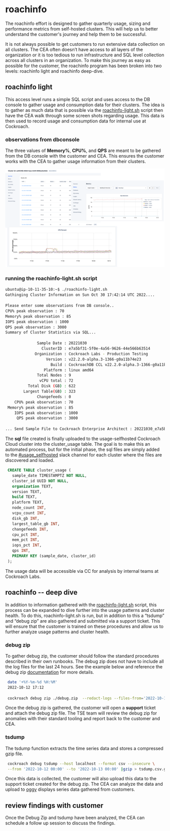 # roachinfo

The roachinfo effort is designed to gather quarterly usage, sizing and performance metrics from self-hosted clusters. This will help us to better understand the customer's journey and help them to be successful.

It is not always possible to get customers to run extensive data collection on all clusters.  The CEA often doesn’t have access to all layers of the organization or it is too tedious to run infrastructure and SQL level collection across all clusters in an organization.  To make this journey as easy as possible for the customer, the roachinfo program has been broken into two levels:  roachinfo light and roachinfo deep-dive.

## roachinfo light

This access level runs a simple SQL script and uses access to the DB console to gather usage and consumption data for their clusters.  The idea is to gather as much data that is possible via the [roachinfo-light.sh](roachinfo-light.sh) script  then have the CEA walk through some screen shots regarding usage.  This data is then used to record usage and consumption data for internal use at Cockroach.

### observations from dbconsole

The three values of **Memory%**, **CPU%**, and **QPS** are meant to be gathered from the DB console with the customer and CEA.  This ensures the customer works with the CEA to gather usage information from their clusters.

![dbconsole observations](dbconsole_observations.png)

### running the roachinfo-light.sh script

```bash
ubuntu@ip-10-11-35-10:~$ ./roachinfo-light.sh
Gathinging Cluster Information on Sun Oct 30 17:42:14 UTC 2022....
 
Please enter some observations from DB console..
CPU% peak observation : 70
Memory% peak observation : 85
IOPS peak observation : 1000
QPS peak observation : 3000
Summary of Cluster Statistics via SQL...
 
              Sample Date : 20221030
                ClusterID : e7a5bf31-5f0e-4a56-9626-44e566b63514
             Organization : Cockroach Labs - Production Testing
                  Version : v22.2.0-alpha.3-1366-g0a11b74e23
                    Build : CockroachDB CCL v22.2.0-alpha.3-1366-g0a11b74e23 (x86_64-pc-linux-gnu, built 2022/10/20 23:39:26, go1.19.1)
                 Platform : linux amd64
              Total Nodes : 9
               vCPU total : 72
          Total Disk (GB) : 622
        Largest Table(GB) : 323
              Changefeeds : 0
    CPU% peak observation : 70
 Memory% peak observation : 85
    IOPS peak observation : 1000
     QPS peak observation : 3000
 
... Send Sample File to Cockroach Enterprise Architect : 20221030_e7a5bf31-5f0e-4a56-9626-44e566b63514.sql
```

The **sql** file created is finally uploaded to the usage-selfhosted Cockroach Cloud cluster into the cluster_usage table.  The goal is to make this an automated process, but for the initial phase, the sql files are simply added to the [#usage_selfhosted](https://cockroachlabs.slack.com/archives/C046A2E22BC) slack channel for each cluster where the files are discovered and loaded.

```sql
 CREATE TABLE cluster_usage (
   sample_date TIMESTAMPTZ NOT NULL,
   cluster_id UUID NOT NULL,
   organization TEXT,
   version TEXT,
   build TEXT,
   platform TEXT,
   node_count INT,
   vcpu_count INT,
   disk_gb INT,
   largest_table_gb INT,
   changefeeds INT,
   cpu_pct INT,
   mem_pct INT,
   iops_pct INT,
   qps INT,
   PRIMARY KEY (sample_date, cluster_id)
 );
```

The usage data will be accessible via CC for analysis by internal teams at Cockroach Labs.

## roachinfo -- deep dive

In addition to information gathered with the [roachinfo-light.sh](roachinfo-light.sh) script, this process can be expanded to dive further into the usage patterns and cluster health.  To do this, roachinfo-light.sh is run, but in addition to this a “tsdump” and “debug zip” are also gathered and submitted via a support ticket.  This will ensure that the customer is trained on these procedures and allow us to further analyze usage patterns and cluster health.

### debug zip

To gather debug zip, the customer should follow the standard procedures described in their own runbooks.  The debug zip does not have to include all the log files for the last 24 hours.  See the example below and reference the debug zip [documentation](https://www.cockroachlabs.com/docs/v22.1/cockroach-debug-zip) for more details.

```bash
 date '+%Y-%m-%d %H:%M'
 2022-10-12 17:12

 cockroach debug zip ./debug.zip  --redact-logs --files-from='2022-10-11 17:12'
```

Once the debug zip is gathered, the customer will open a **support** ticket and attach the debug zip file.  The TSE team will review the debug zip for anomalies with their standard tooling and report back to the customer and CEA.

### tsdump

The tsdump function extracts the time series data and stores a compressed gzip file.  

```bash
 cockroach debug tsdump --host localhost --format csv --insecure \
 --from '2022-10-12 00:00' --to '2022-10-13 00:00' |gzip > tsdump.csv.gz
```

Once this data is collected, the customer will also upload this data to the support ticket created for the debug zip.  The CEA can analyze the data and upload to [oggy](https://oggy.crdb.dev/) displays series data gathered from customers.  

## review findings with customer

Once the Debug Zip and tsdump have been analyzed, the CEA can schedule a follow up session to discuss the findings.